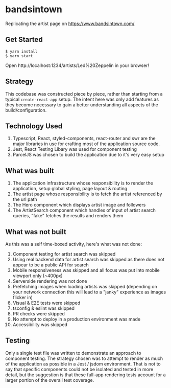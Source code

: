 # bandsintown

Replicating the artist page on https://www.bandsintown.com/

## Get Started

```
$ yarn install
$ yarn start
```

Open http://localhost:1234/artists/Led%20Zeppelin in your browser!

## Strategy

This codebase was constructed piece by piece, rather than starting from a typical `create-react-app` setup. The intent here was only add features as they become necessary to gain a better understanding all aspects of the build/configuration.

## Technology Used

1. Typescript, React, styled-components, react-router and swr are the major libraries in use for crafting most of the application source code.
2. Jest, React Testing Libary was used for component testing
3. ParcelJS was chosen to build the application due to it's very easy setup

## What was built

1. The application infrastructure whose responsibility is to render the application, setup global styling, page layout & routing
2. The artist page whose responsibility is to fetch the artist referenced by the url path
3. The Hero component which displays artist image and followers
4. The ArtistSearch component which handles of input of artist search queries, "fake" fetches the results and renders them

## What was not built

As this was a self time-boxed activity, here's what was not done:

1. Component testing for artist search was skipped
2. Using real backend data for artist search was skipped as there does not appear to be a public API for search
3. Mobile responsiveness was skipped and all focus was put into mobile viewport only (~400px)
4. Serverside rendering was not done
5. Prefetching images when loading artists was skipped (depending on your network connection this will lead to a "janky" experience as images flicker in)
6. Visual & E2E tests were skipped
7. tsconfig & eslint was skipped
8. PR checks were skipped
9. No attempt to deploy in a production environment was made
10. Accessibility was skipped

## Testing

Only a single test file was written to demonstrate an approach to component testing. The strategy chosen was to attempt to render as much of the application as possible in a Jest / jsdom environment. That is not to say that specific components could not be isolated and tested in more detail, but the suggestion is that these full-app rendering tests account for a larger portion of the overall test coverage.
